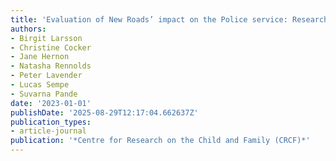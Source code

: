 ```yaml
---
title: 'Evaluation of New Roads’ impact on the Police service: Research briefing'
authors:
- Birgit Larsson
- Christine Cocker
- Jane Hernon
- Natasha Rennolds
- Peter Lavender
- Lucas Sempe
- Suvarna Pande
date: '2023-01-01'
publishDate: '2025-08-29T12:17:04.662637Z'
publication_types:
- article-journal
publication: '*Centre for Research on the Child and Family (CRCF)*'
---
```

